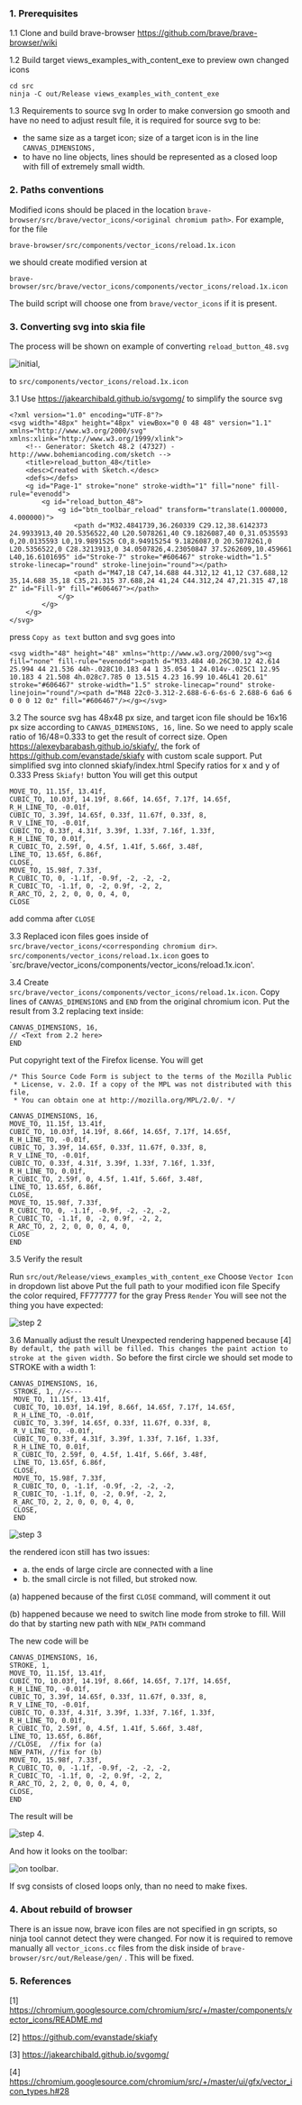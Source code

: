 ### 1. Prerequisites
1.1 Clone and build brave-browser https://github.com/brave/brave-browser/wiki

1.2 Build target views_examples_with_content_exe to preview own changed icons
```
cd src
ninja -C out/Release views_examples_with_content_exe
```

1.3 Requirements to source svg
In order to make conversion go smooth and have no need to adjust result file, it is required for source svg to be:
* the same size as a target icon; size of a target icon is in the line `CANVAS_DIMENSIONS, `
* to have no line objects, lines should be represented as a closed loop with fill of extremely small width.

### 2. Paths conventions
Modified icons should be placed in the location `brave-browser/src/brave/vector_icons/<original chromium path>`.
For example, for the file
```
brave-browser/src/components/vector_icons/reload.1x.icon
``` 
we should create modified version at 
```
brave-browser/src/brave/vector_icons/components/vector_icons/reload.1x.icon
```
The build script will choose one from `brave/vector_icons` if it is present. 

### 3. Converting svg into skia file 
The process will be shown on example of converting `reload_button_48.svg`

![initial](https://github.com/AlexeyBarabash/images1/blob/master/pic01.svg), 

 to `src/components/vector_icons/reload.1x.icon`

3.1 Use https://jakearchibald.github.io/svgomg/ to simplify the source svg
```
<?xml version="1.0" encoding="UTF-8"?>
<svg width="48px" height="48px" viewBox="0 0 48 48" version="1.1" xmlns="http://www.w3.org/2000/svg" xmlns:xlink="http://www.w3.org/1999/xlink">
    <!-- Generator: Sketch 48.2 (47327) - http://www.bohemiancoding.com/sketch -->
    <title>reload_button_48</title>
    <desc>Created with Sketch.</desc>
    <defs></defs>
    <g id="Page-1" stroke="none" stroke-width="1" fill="none" fill-rule="evenodd">
        <g id="reload_button_48">
            <g id="btn_toolbar_reload" transform="translate(1.000000, 4.000000)">
                <path d="M32.4841739,36.260339 C29.12,38.6142373 24.9933913,40 20.5356522,40 L20.5078261,40 C9.1826087,40 0,31.0535593 0,20.0135593 L0,19.9891525 C0,8.94915254 9.1826087,0 20.5078261,0 L20.5356522,0 C28.3213913,0 34.0507826,4.23050847 37.5262609,10.459661 L40,16.6101695" id="Stroke-7" stroke="#606467" stroke-width="1.5" stroke-linecap="round" stroke-linejoin="round"></path>
                <path d="M47,18 C47,14.688 44.312,12 41,12 C37.688,12 35,14.688 35,18 C35,21.315 37.688,24 41,24 C44.312,24 47,21.315 47,18 Z" id="Fill-9" fill="#606467"></path>
            </g>
        </g>
    </g>
</svg>
```
press `Copy as text` button and svg goes into 
```
<svg width="48" height="48" xmlns="http://www.w3.org/2000/svg"><g fill="none" fill-rule="evenodd"><path d="M33.484 40.26C30.12 42.614 25.994 44 21.536 44h-.028C10.183 44 1 35.054 1 24.014v-.025C1 12.95 10.183 4 21.508 4h.028c7.785 0 13.515 4.23 16.99 10.46L41 20.61" stroke="#606467" stroke-width="1.5" stroke-linecap="round" stroke-linejoin="round"/><path d="M48 22c0-3.312-2.688-6-6-6s-6 2.688-6 6a6 6 0 0 0 12 0z" fill="#606467"/></g></svg>

```
3.2 The source svg has 48x48 px size, and target icon file should be 16x16 px size according to `CANVAS_DIMENSIONS, 16,` line. So we need to apply scale ratio of 16/48=0.333 to get the result of correct size.
Open https://alexeybarabash.github.io/skiafy/, the fork of https://github.com/evanstade/skiafy with custom scale support.  Put simplified svg into clonned skiafy/index.html
Specify ratios for x and y of 0.333
Press `Skiafy!` button
You will get this output 
```
MOVE_TO, 11.15f, 13.41f,
CUBIC_TO, 10.03f, 14.19f, 8.66f, 14.65f, 7.17f, 14.65f,
R_H_LINE_TO, -0.01f,
CUBIC_TO, 3.39f, 14.65f, 0.33f, 11.67f, 0.33f, 8,
R_V_LINE_TO, -0.01f,
CUBIC_TO, 0.33f, 4.31f, 3.39f, 1.33f, 7.16f, 1.33f,
R_H_LINE_TO, 0.01f,
R_CUBIC_TO, 2.59f, 0, 4.5f, 1.41f, 5.66f, 3.48f,
LINE_TO, 13.65f, 6.86f,
CLOSE,
MOVE_TO, 15.98f, 7.33f,
R_CUBIC_TO, 0, -1.1f, -0.9f, -2, -2, -2,
R_CUBIC_TO, -1.1f, 0, -2, 0.9f, -2, 2,
R_ARC_TO, 2, 2, 0, 0, 0, 4, 0,
CLOSE
``` 
add comma after `CLOSE`

3.3 Replaced icon files goes inside of `src/brave/vector_icons/<corresponding chromium dir>`. `src/components/vector_icons/reload.1x.icon` goes to `src/brave/vector_icons/components/vector_icons/reload.1x.icon'.

3.4 Create `src/brave/vector_icons/components/vector_icons/reload.1x.icon`. 
Copy lines of `CANVAS_DIMENSIONS` and `END` from the original chromium icon. 
Put the result from 3.2 replacing text inside:
```
CANVAS_DIMENSIONS, 16,
// <Text from 2.2 here>
END
```
Put copyright text of the Firefox license. You will get
```
/* This Source Code Form is subject to the terms of the Mozilla Public
 * License, v. 2.0. If a copy of the MPL was not distributed with this file,
 * You can obtain one at http://mozilla.org/MPL/2.0/. */

CANVAS_DIMENSIONS, 16,
MOVE_TO, 11.15f, 13.41f,
CUBIC_TO, 10.03f, 14.19f, 8.66f, 14.65f, 7.17f, 14.65f,
R_H_LINE_TO, -0.01f,
CUBIC_TO, 3.39f, 14.65f, 0.33f, 11.67f, 0.33f, 8,
R_V_LINE_TO, -0.01f,
CUBIC_TO, 0.33f, 4.31f, 3.39f, 1.33f, 7.16f, 1.33f,
R_H_LINE_TO, 0.01f,
R_CUBIC_TO, 2.59f, 0, 4.5f, 1.41f, 5.66f, 3.48f,
LINE_TO, 13.65f, 6.86f,
CLOSE,
MOVE_TO, 15.98f, 7.33f,
R_CUBIC_TO, 0, -1.1f, -0.9f, -2, -2, -2,
R_CUBIC_TO, -1.1f, 0, -2, 0.9f, -2, 2,
R_ARC_TO, 2, 2, 0, 0, 0, 4, 0,
CLOSE
END
```

3.5 Verify the result

Run `src/out/Release/views_examples_with_content_exe`
Choose `Vector Icon` in dropdown list above
Put the full path to your modified icon file
Specify the color required, FF777777 for the gray
Press `Render`
You will see not the thing you have expected: 

![step 2](https://github.com/AlexeyBarabash/images1/blob/master/pic02.png)


3.6 Manually adjust the result
Unexpected rendering happened because [4] `By default, the path will be filled. This changes the paint action to stroke at the given width.`
So before the first circle we should set mode to STROKE with a width 1:
```
CANVAS_DIMENSIONS, 16,
 STROKE, 1, //<---
 MOVE_TO, 11.15f, 13.41f,
 CUBIC_TO, 10.03f, 14.19f, 8.66f, 14.65f, 7.17f, 14.65f,
 R_H_LINE_TO, -0.01f,
 CUBIC_TO, 3.39f, 14.65f, 0.33f, 11.67f, 0.33f, 8,
 R_V_LINE_TO, -0.01f,
 CUBIC_TO, 0.33f, 4.31f, 3.39f, 1.33f, 7.16f, 1.33f,
 R_H_LINE_TO, 0.01f,
 R_CUBIC_TO, 2.59f, 0, 4.5f, 1.41f, 5.66f, 3.48f,
 LINE_TO, 13.65f, 6.86f,
 CLOSE,
 MOVE_TO, 15.98f, 7.33f,
 R_CUBIC_TO, 0, -1.1f, -0.9f, -2, -2, -2,
 R_CUBIC_TO, -1.1f, 0, -2, 0.9f, -2, 2,
 R_ARC_TO, 2, 2, 0, 0, 0, 4, 0,
 CLOSE,
 END
```

![step 3](https://github.com/AlexeyBarabash/images1/blob/master/pic03.png)


the rendered icon still has two issues:
* a. the ends of large circle are connected with a line
* b. the small circle is not filled, but stroked now.

(a) happened because of the first `CLOSE` command, will comment it out

(b) happened because we need to switch line mode from stroke to fill. Will do that by starting new path with `NEW_PATH` command

The new code will be 
```
CANVAS_DIMENSIONS, 16,
STROKE, 1,
MOVE_TO, 11.15f, 13.41f,
CUBIC_TO, 10.03f, 14.19f, 8.66f, 14.65f, 7.17f, 14.65f,
R_H_LINE_TO, -0.01f,
CUBIC_TO, 3.39f, 14.65f, 0.33f, 11.67f, 0.33f, 8,
R_V_LINE_TO, -0.01f,
CUBIC_TO, 0.33f, 4.31f, 3.39f, 1.33f, 7.16f, 1.33f,
R_H_LINE_TO, 0.01f,
R_CUBIC_TO, 2.59f, 0, 4.5f, 1.41f, 5.66f, 3.48f,
LINE_TO, 13.65f, 6.86f,
//CLOSE,  //fix for (a)
NEW_PATH, //fix for (b)
MOVE_TO, 15.98f, 7.33f,
R_CUBIC_TO, 0, -1.1f, -0.9f, -2, -2, -2,
R_CUBIC_TO, -1.1f, 0, -2, 0.9f, -2, 2,
R_ARC_TO, 2, 2, 0, 0, 0, 4, 0,
CLOSE,
END
```
 
The result will be 

![step 4](https://github.com/AlexeyBarabash/images1/blob/master/pic04.png).


And how it looks on the toolbar:

![on toolbar](https://github.com/AlexeyBarabash/images1/blob/master/pic05.png).

If svg consists of closed loops only, than no need to make fixes.

### 4. About rebuild of browser 

There is an issue now, brave icon files are not specified in gn scripts, so ninja tool cannot detect they were changed. 
For now it is required to remove manually all `vector_icons.cc` files from the disk inside of `brave-browser/src/out/Release/gen/` . This will be fixed.

### 5. References

[1] https://chromium.googlesource.com/chromium/src/+/master/components/vector_icons/README.md

[2] https://github.com/evanstade/skiafy

[3] https://jakearchibald.github.io/svgomg/

[4] https://chromium.googlesource.com/chromium/src/+/master/ui/gfx/vector_icon_types.h#28

